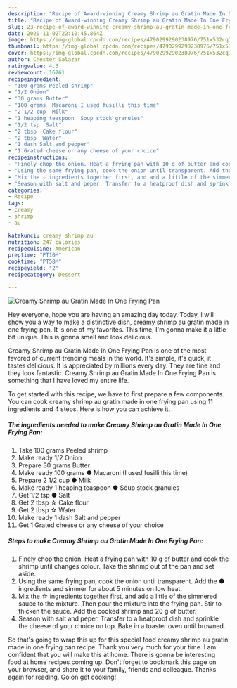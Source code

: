 ```yaml
---
description: "Recipe of Award-winning Creamy Shrimp au Gratin Made In One Frying Pan"
title: "Recipe of Award-winning Creamy Shrimp au Gratin Made In One Frying Pan"
slug: 23-recipe-of-award-winning-creamy-shrimp-au-gratin-made-in-one-frying-pan
date: 2020-11-02T22:10:45.864Z
image: https://img-global.cpcdn.com/recipes/4790299290238976/751x532cq70/creamy-shrimp-au-gratin-made-in-one-frying-pan-recipe-main-photo.jpg
thumbnail: https://img-global.cpcdn.com/recipes/4790299290238976/751x532cq70/creamy-shrimp-au-gratin-made-in-one-frying-pan-recipe-main-photo.jpg
cover: https://img-global.cpcdn.com/recipes/4790299290238976/751x532cq70/creamy-shrimp-au-gratin-made-in-one-frying-pan-recipe-main-photo.jpg
author: Chester Salazar
ratingvalue: 4.3
reviewcount: 16761
recipeingredient:
- "100 grams Peeled shrimp"
- "1/2 Onion"
- "30 grams Butter"
- "100 grams  Macaroni I used fusilli this time"
- "2 1/2 cup  Milk"
- "1 heaping teaspoon  Soup stock granules"
- "1/2 tsp  Salt"
- "2 tbsp  Cake flour"
- "2 tbsp  Water"
- "1 dash Salt and pepper"
- "1 Grated cheese or any cheese of your choice"
recipeinstructions:
- "Finely chop the onion. Heat a frying pan with 10 g of butter and cook the shrimp until changes colour. Take the shrimp out of the pan and set aside."
- "Using the same frying pan, cook the onion until transparent. Add the ● ingredients and simmer for about 5 minutes on low heat."
- "Mix the ☆ ingredients together first, and add a little of the simmered sauce to the mixture. Then pour the mixture into the frying pan. Stir to thicken the sauce. Add the cooked shrimp and 20 g of butter."
- "Season with salt and peper. Transfer to a heatproof dish and sprinkle the cheese of your choice on top. Bake in a toaster oven until browned."
categories:
- Recipe
tags:
- creamy
- shrimp
- au

katakunci: creamy shrimp au 
nutrition: 247 calories
recipecuisine: American
preptime: "PT10M"
cooktime: "PT58M"
recipeyield: "2"
recipecategory: Dessert

---
```



![Creamy Shrimp au Gratin Made In One Frying Pan](https://img-global.cpcdn.com/recipes/4790299290238976/751x532cq70/creamy-shrimp-au-gratin-made-in-one-frying-pan-recipe-main-photo.jpg)

Hey everyone, hope you are having an amazing day today. Today, I will show you a way to make a distinctive dish, creamy shrimp au gratin made in one frying pan. It is one of my favorites. This time, I'm gonna make it a little bit unique. This is gonna smell and look delicious.



Creamy Shrimp au Gratin Made In One Frying Pan is one of the most favored of current trending meals in the world. It's simple, it's quick, it tastes delicious. It is appreciated by millions every day. They are fine and they look fantastic. Creamy Shrimp au Gratin Made In One Frying Pan is something that I have loved my entire life.


To get started with this recipe, we have to first prepare a few components. You can cook creamy shrimp au gratin made in one frying pan using 11 ingredients and 4 steps. Here is how you can achieve it.

<!--inarticleads1-->

##### The ingredients needed to make Creamy Shrimp au Gratin Made In One Frying Pan:

1. Take 100 grams Peeled shrimp
1. Make ready 1/2 Onion
1. Prepare 30 grams Butter
1. Make ready 100 grams ● Macaroni (I used fusilli this time)
1. Prepare 2 1/2 cup ● Milk
1. Make ready 1 heaping teaspoon ● Soup stock granules
1. Get 1/2 tsp ● Salt
1. Get 2 tbsp ☆ Cake flour
1. Get 2 tbsp ☆ Water
1. Make ready 1 dash Salt and pepper
1. Get 1 Grated cheese or any cheese of your choice




<!--inarticleads2-->

##### Steps to make Creamy Shrimp au Gratin Made In One Frying Pan:

1. Finely chop the onion. Heat a frying pan with 10 g of butter and cook the shrimp until changes colour. Take the shrimp out of the pan and set aside.
1. Using the same frying pan, cook the onion until transparent. Add the ● ingredients and simmer for about 5 minutes on low heat.
1. Mix the ☆ ingredients together first, and add a little of the simmered sauce to the mixture. Then pour the mixture into the frying pan. Stir to thicken the sauce. Add the cooked shrimp and 20 g of butter.
1. Season with salt and peper. Transfer to a heatproof dish and sprinkle the cheese of your choice on top. Bake in a toaster oven until browned.




So that's going to wrap this up for this special food creamy shrimp au gratin made in one frying pan recipe. Thank you very much for your time. I am confident that you will make this at home. There is gonna be interesting food at home recipes coming up. Don't forget to bookmark this page on your browser, and share it to your family, friends and colleague. Thanks again for reading. Go on get cooking!
